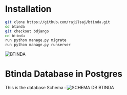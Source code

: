 # Installation

```bash
git clone https://github.com/rajilsaj/btinda.git
cd btinda
git checkout bdjango
cd btinda
run python manage.py migrate
run python manage.py runserver
```


![BTINDA](https://github.com/rajilsaj/btinda/blob/master/pr.png)

# Btinda Database in Postgres
This is the database Schema :
![SCHEMA DB BTINDA](https://github.com/rajilsaj/btinda/blob/master/schema_db_btinda.png)

